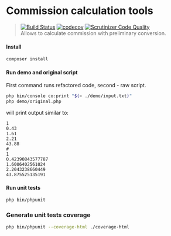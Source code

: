 # Commission calculation tools

>[![Build Status](https://travis-ci.org/andreyserdjuk/commission-calc-tools.svg?branch=master)](https://travis-ci.org/andreyserdjuk/commission-calc-tools)
>[![codecov](https://codecov.io/gh/andreyserdjuk/commission-calc-tools/branch/master/graph/badge.svg)](https://codecov.io/gh/andreyserdjuk/commission-calc-tools)
>[![Scrutinizer Code Quality](https://scrutinizer-ci.com/g/andreyserdjuk/commission-calc-tools/badges/quality-score.png?b=master)](https://scrutinizer-ci.com/g/andreyserdjuk/commission-calc-tools/?branch=master)  
>Allows to calculate commission with preliminary conversion.

#### Install
```bash
composer install
```

#### Run demo and original script
First command runs refactored code, second - raw script.
```bash
php bin/console co:print "$(< ./demo/input.txt)"
php demo/original.php
```
will print output similar to:  
```
1
0.43
1.61
2.21
43.88
#
1
0.42390843577787
1.6006402561024
2.2043238660449
43.875525135191  
```

#### Run unit tests
```bash
php bin/phpunit
```

### Generate unit tests coverage
```bash
php bin/phpunit --coverage-html ./coverage-html
```
